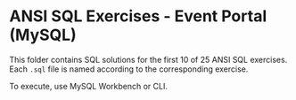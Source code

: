# ANSI SQL Exercises - Event Portal (MySQL)
This folder contains SQL solutions for the first 10 of 25 ANSI SQL exercises.
Each `.sql` file is named according to the corresponding exercise.

To execute, use MySQL Workbench or CLI.